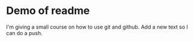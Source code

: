 # Demo of readme

I'm giving a small course on how to use git and github.
Add a new text so I can do a push.
